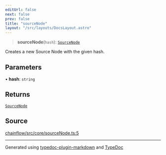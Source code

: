 ```yaml
---
editUrl: false
next: false
prev: false
title: "sourceNode"
layout: "/src/layouts/DocsLayout.astro"
---
```


> **sourceNode**(`hash`): [`SourceNode`](/api/core/sourcenode/interfaces/sourcenode/)

Creates a new Source Node with the given hash.

## Parameters

• **hash**: `string`

## Returns

[`SourceNode`](/api/core/sourcenode/interfaces/sourcenode/)

## Source

[chainflow/src/core/sourceNode.ts:5](https://github.com/edwinlzs/chainflow/blob/99ff659/src/core/sourceNode.ts#L5)

***

Generated using [typedoc-plugin-markdown](https://www.npmjs.com/package/typedoc-plugin-markdown) and [TypeDoc](https://typedoc.org/)
